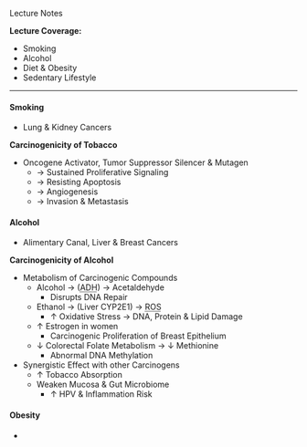 Lecture Notes

**Lecture Coverage:**
- Smoking
- Alcohol
- Diet & Obesity
- Sedentary Lifestyle

---
#### **Smoking**
- Lung & Kidney Cancers

**Carcinogenicity of Tobacco**
- Oncogene Activator, Tumor Suppressor Silencer & Mutagen
	- → Sustained Proliferative Signaling
	- → Resisting Apoptosis
	- → Angiogenesis
	- → Invasion & Metastasis


#### **Alcohol**
- Alimentary Canal, Liver & Breast Cancers

**Carcinogenicity of Alcohol**
- Metabolism of Carcinogenic Compounds
	- Alcohol → (<abbr Title="Alcohol Dehydrogenase">ADH</abbr>) → Acetaldehyde
		- Disrupts DNA Repair
	- Ethanol → (Liver CYP2E1) → <abbr Title="Reactive Oxygen Species">ROS</abbr>
		- ↑ Oxidative Stress → DNA, Protein & Lipid Damage
	- ↑ Estrogen in women
		- Carcinogenic Proliferation of Breast Epithelium
	- ↓ Colorectal Folate Metabolism → ↓ Methionine 
		- Abnormal DNA Methylation
- Synergistic Effect with other Carcinogens
	- ↑ Tobacco Absorption
	- Weaken Mucosa & Gut Microbiome
		- ↑ HPV & Inflammation Risk


#### **Obesity**
- 